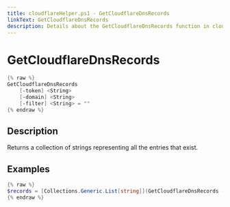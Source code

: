 ```yaml
---
title: cloudflareHelper.ps1 - GetCloudflareDnsRecords
linkText: GetCloudflareDnsRecords
description: Details about the GetCloudflareDnsRecords function in cloudflareHelper.ps1 helper script
---
```


# GetCloudflareDnsRecords

```PowerShell
{% raw %}
GetCloudflareDnsRecords
    [-token] <String>
    [-domain] <String>
    [-filter] <String> = ""
{% endraw %}
```

## Description

Returns a collection of strings representing all the entries that exist.

## Examples

```PowerShell
{% raw %}
$records = [Collections.Generic.List[string]](GetCloudflareDnsRecords -token "CF-TOKEN" -domain "example.com")
{% endraw %}
```
